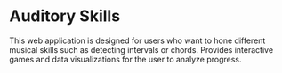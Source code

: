 # Auditory Skills
 This web application is designed for users who want to hone different musical skills such as detecting intervals or chords. Provides interactive games and data visualizations for the user to analyze progress.
